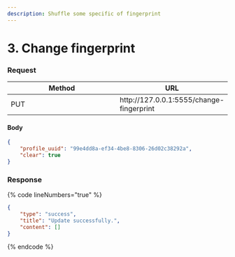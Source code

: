 ```yaml
---
description: Shuffle some specific of fingerprint
---
```


# 3. Change fingerprint



### **Request**

<table><thead><tr><th width="249">Method</th><th>URL</th></tr></thead><tbody><tr><td>PUT</td><td>http://127.0.0.1:5555/change-fingerprint</td></tr></tbody></table>

#### Body

```json
{
    "profile_uuid": "99e4dd8a-ef34-4be8-8306-26d02c38292a",
    "clear": true
}
```



### **Response**

{% code lineNumbers="true" %}
```json
{
    "type": "success",
    "title": "Update successfully.",
    "content": []
}
```
{% endcode %}
